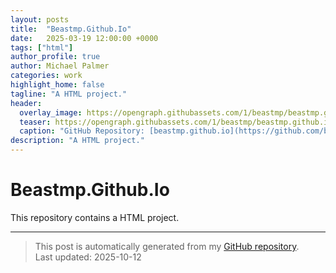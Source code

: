 ```yaml
---
layout: posts
title:  "Beastmp.Github.Io"
date:   2025-03-19 12:00:00 +0000
tags: ["html"]
author_profile: true
author: Michael Palmer
categories: work
highlight_home: false
tagline: "A HTML project."
header:
  overlay_image: https://opengraph.githubassets.com/1/beastmp/beastmp.github.io
  teaser: https://opengraph.githubassets.com/1/beastmp/beastmp.github.io
  caption: "GitHub Repository: [beastmp.github.io](https://github.com/beastmp/beastmp.github.io)"
description: "A HTML project."
---
```


# Beastmp.Github.Io

This repository contains a HTML project.

---


> This post is automatically generated from my [GitHub repository](https://github.com/beastmp/beastmp.github.io).  
> Last updated: 2025-10-12

